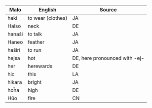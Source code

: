 Malo                    | English          | Source
----------------------- | ---------------- | --------------
haki                    | to wear (clothes)| JA
Halso                   | neck             | DE
hanaŝi                  | to talk          | JA
Haneo                   | feather          | JA
haŝiri                  | to run           | JA
hejsa                   | hot              | DE, here pronounced with -ej-
her                     | herewards        | DE
hic                     | this             | LA
hikara                  | bright           | JA
hoĥa                    | high             | DE
Hŭo                     | fire             | CN


